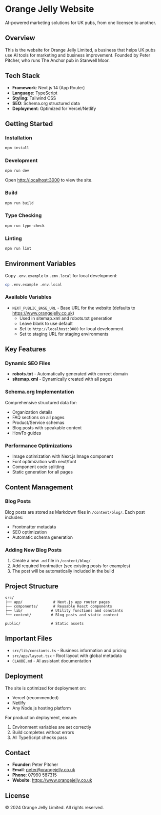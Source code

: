 # Orange Jelly Website

AI-powered marketing solutions for UK pubs, from one licensee to another.

## Overview

This is the website for Orange Jelly Limited, a business that helps UK pubs use AI tools for marketing and business improvement. Founded by Peter Pitcher, who runs The Anchor pub in Stanwell Moor.

## Tech Stack

- **Framework**: Next.js 14 (App Router)
- **Language**: TypeScript
- **Styling**: Tailwind CSS
- **SEO**: Schema.org structured data
- **Deployment**: Optimized for Vercel/Netlify

## Getting Started

### Installation

```bash
npm install
```

### Development

```bash
npm run dev
```

Open [http://localhost:3000](http://localhost:3000) to view the site.

### Build

```bash
npm run build
```

### Type Checking

```bash
npm run type-check
```

### Linting

```bash
npm run lint
```

## Environment Variables

Copy `.env.example` to `.env.local` for local development:

```bash
cp .env.example .env.local
```

### Available Variables

- `NEXT_PUBLIC_BASE_URL` - Base URL for the website (defaults to https://www.orangejelly.co.uk)
  - Used in sitemap.xml and robots.txt generation
  - Leave blank to use default
  - Set to `http://localhost:3000` for local development
  - Set to staging URL for staging environments

## Key Features

### Dynamic SEO Files

- **robots.txt** - Automatically generated with correct domain
- **sitemap.xml** - Dynamically created with all pages

### Schema.org Implementation

Comprehensive structured data for:
- Organization details
- FAQ sections on all pages
- Product/Service schemas
- Blog posts with speakable content
- HowTo guides

### Performance Optimizations

- Image optimization with Next.js Image component
- Font optimization with next/font
- Component code splitting
- Static generation for all pages

## Content Management

### Blog Posts

Blog posts are stored as Markdown files in `/content/blog/`. Each post includes:
- Frontmatter metadata
- SEO optimization
- Automatic schema generation

### Adding New Blog Posts

1. Create a new `.md` file in `/content/blog/`
2. Add required frontmatter (see existing posts for examples)
3. The post will be automatically included in the build

## Project Structure

```
src/
├── app/              # Next.js app router pages
├── components/       # Reusable React components
├── lib/             # Utility functions and constants
└── content/         # Blog posts and static content

public/              # Static assets
```

## Important Files

- `src/lib/constants.ts` - Business information and pricing
- `src/app/layout.tsx` - Root layout with global metadata
- `CLAUDE.md` - AI assistant documentation

## Deployment

The site is optimized for deployment on:
- Vercel (recommended)
- Netlify
- Any Node.js hosting platform

For production deployment, ensure:
1. Environment variables are set correctly
2. Build completes without errors
3. All TypeScript checks pass

## Contact

- **Founder**: Peter Pitcher
- **Email**: peter@orangejelly.co.uk
- **Phone**: 07990 587315
- **Website**: https://www.orangejelly.co.uk

## License

© 2024 Orange Jelly Limited. All rights reserved.